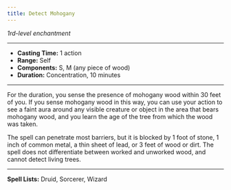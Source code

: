 ```yaml
---
title: Detect Mohogany
---
```


*1rd-level enchantment*

---

- **Casting Time:** 1 action
- **Range:** Self
- **Components:** S, M (any piece of wood)
- **Duration:** Concentration, 10 minutes

---

For the duration, you sense the presence of mohogany wood within 30 feet of you. If you sense mohogany wood in this way,
you can use
your action to see a faint aura around any visible creature or object in the area that bears mohogany wood, and you
learn the age of the tree from which
the wood was taken.

The spell can penetrate most barriers, but it is blocked by 1 foot of stone, 1 inch of common metal, a thin sheet of
lead, or 3 feet of wood or dirt. The spell does not differentiate between worked and unworked wood, and cannot detect
living trees.

---

**Spell Lists:** Druid, Sorcerer, Wizard
